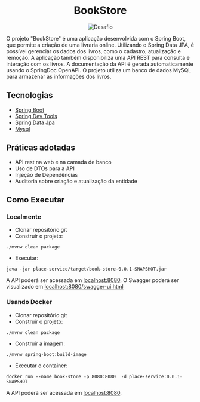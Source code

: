 <h1 align="center">
BookStore
</h1>

<p align="center">
 
 <img src="https://img.shields.io/static/v1?label=Tipo&message=Desafio&color=8257E5&labelColor=000000" alt="Desafio" />
</p>
O projeto "BookStore" é uma aplicação desenvolvida com o Spring Boot, que permite a criação de uma livraria online. Utilizando o Spring Data JPA, é possível gerenciar os dados dos livros, como o cadastro, atualização e remoção. A aplicação também disponibiliza uma API REST para consulta e interação com os livros. A documentação da API é gerada automaticamente usando o SpringDoc OpenAPI. O projeto utiliza um banco de dados MySQL para armazenar as informações dos livros.

## Tecnologias
 
- [Spring Boot](https://spring.io/projects/spring-boot)
- [Spring Dev Tools](https://docs.spring.io/spring-boot/docs/1.5.16.RELEASE/reference/html/using-boot-devtools.html)
- [Spring Data Jpa](https://spring.io/projects/spring-data-jpa)
- [Mysql](https://www.mysql.com/)

## Práticas adotadas

- API rest na web e na camada de banco
- Uso de DTOs para a API
- Injeção de Dependências
- Auditoria sobre criação e atualização da entidade

## Como Executar

### Localmente
- Clonar repositório git
- Construir o projeto:
```
./mvnw clean package
```
- Executar:
```
java -jar place-service/target/book-store-0.0.1-SNAPSHOT.jar
```

A API poderá ser acessada em [localhost:8080](http://localhost:8080).
O Swagger poderá ser visualizado em [localhost:8080/swagger-ui.html](http://localhost:8080/swagger-ui.html)

### Usando Docker

- Clonar repositório git
- Construir o projeto:
```
./mvnw clean package
```
- Construir a imagem:
```
./mvnw spring-boot:build-image
```
- Executar o container:
```
docker run --name book-store -p 8080:8080  -d place-service:0.0.1-SNAPSHOT
```

A API poderá ser acessada em [localhost:8080](http://localhost:8080).

